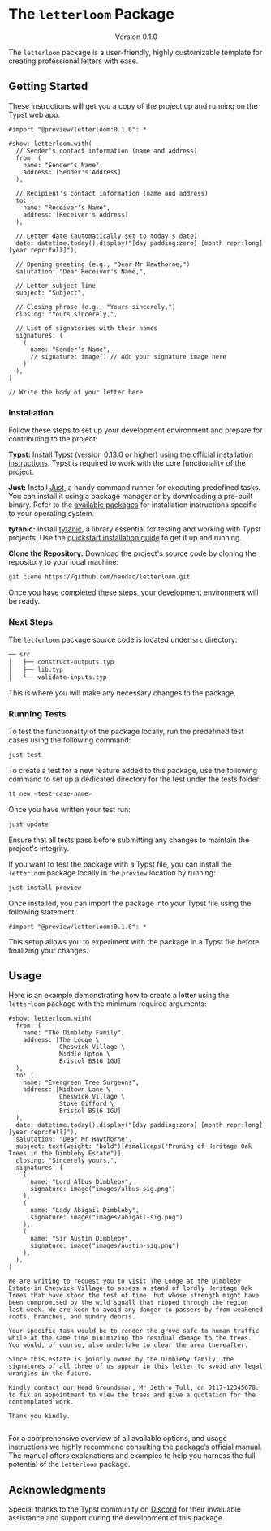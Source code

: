 # The `letterloom` Package
<!-- markdownlint-disable MD033 -->
<div align="center">Version 0.1.0</div>

The `letterloom` package is a user-friendly, highly customizable template for creating
professional letters with ease.

## Getting Started

These instructions will get you a copy of the project up and running on the Typst web app.

```typ
#import "@preview/letterloom:0.1.0": *

#show: letterloom.with(
  // Sender's contact information (name and address)
  from: (
    name: "Sender's Name",
    address: [Sender's Address]
  ),

  // Recipient's contact information (name and address)
  to: (
    name: "Receiver's Name",
    address: [Receiver's Address]
  ),

  // Letter date (automatically set to today's date)
  date: datetime.today().display("[day padding:zero] [month repr:long] [year repr:full]"),

  // Opening greeting (e.g., "Dear Mr Hawthorne,")
  salutation: "Dear Receiver's Name,",

  // Letter subject line
  subject: "Subject",

  // Closing phrase (e.g., "Yours sincerely,")
  closing: "Yours sincerely,",

  // List of signatories with their names
  signatures: (
    (
      name: "Sender's Name",
      // signature: image() // Add your signature image here
    )
  ),
)

// Write the body of your letter here
```

### Installation

Follow these steps to set up your development environment and prepare for contributing to the project:

**Typst:** Install Typst (version 0.13.0 or higher) using the [official installation instructions](https://github.com/typst/typst?tab=readme-ov-file#installation). Typst is required to work with the core functionality of the project.

**Just:** Install [Just](https://just.systems/man/en/introduction.html), a handy command runner for executing predefined tasks. You can install it using a package manager or by downloading a pre-built binary. Refer to the [available packages](https://just.systems/man/en/packages.html) for installation instructions specific to your operating system.

**tytanic:** Install [tytanic](https://tingerrr.github.io/tytanic/index.html), a library essential for testing and working with Typst projects. Use the [quickstart installation guide](https://tingerrr.github.io/tytanic/quickstart/install.html) to get it up and running.

**Clone the Repository:** Download the project's source code by cloning the repository to your local machine:

```bash
git clone https://github.com/nandac/letterloom.git
```

Once you have completed these steps, your development environment will be ready.

### Next Steps

The `letterloom` package source code is located under `src` directory:

```bash
── src
│   ├── construct-outputs.typ
│   ├── lib.typ
│   └── validate-inputs.typ
```

This is where you will make any necessary changes to the package.

### Running Tests

To test the functionality of the package locally, run the predefined test cases using the following command:

```bash
just test
```

To create a test for a new feature added to this package, use the following command to set up a dedicated directory for the test under the tests folder:

```bash
tt new <test-case-name>
```

Once you have written your test run:

```bash
just update
```

Ensure that all tests pass before submitting any changes to maintain the project's integrity.

If you want to test the package with a Typst file, you can install the `letterloom` package locally in the `preview` location by running:

```bash
just install-preview
```

Once installed, you can import the package into your Typst file using the following statement:

```typ
#import "@preview/letterloom:0.1.0": *
```

This setup allows you to experiment with the package in a Typst file before finalizing your changes.

## Usage

Here is an example demonstrating how to create a letter using the `letterloom` package with the minimum required arguments:

```typ
#show: letterloom.with(
  from: (
    name: "The Dimbleby Family",
    address: [The Lodge \
              Cheswick Village \
              Middle Upton \
              Bristol BS16 1GU]
  ),
  to: (
    name: "Evergreen Tree Surgeons",
    address: [Midtown Lane \
              Cheswick Village \
              Stoke Gifford \
              Bristol BS16 1GU]
  ),
  date: datetime.today().display("[day padding:zero] [month repr:long] [year repr:full]"),
  salutation: "Dear Mr Hawthorne",
  subject: text(weight: "bold")[#smallcaps("Pruning of Heritage Oak Trees in the Dimbleby Estate")],
  closing: "Sincerely yours,",
  signatures: (
    (
      name: "Lord Albus Dimbleby",
      signature: image("images/albus-sig.png")
    ),
    (
      name: "Lady Abigail Dimbleby",
      signature: image("images/abigail-sig.png")
    ),
    (
      name: "Sir Austin Dimbleby",
      signature: image("images/austin-sig.png")
    ),
  ),
)

We are writing to request you to visit The Lodge at the Dimbleby Estate in Cheswick Village to assess a stand of lordly Heritage Oak Trees that have stood the test of time, but whose strength might have been compromised by the wild squall that ripped through the region last week. We are keen to avoid any danger to passers by from weakened roots, branches, and sundry debris.

Your specific task would be to render the grove safe to human traffic while at the same time minimizing the residual damage to the trees. You would, of course, also undertake to clear the area thereafter.

Since this estate is jointly owned by the Dimbleby family, the signatures of all three of us appear in this letter to avoid any legal wrangles in the future.

Kindly contact our Head Groundsman, Mr Jethro Tull, on 0117-12345678. to fix an appointment to view the trees and give a quotation for the contemplated work.

Thank you kindly.
```

<picture>
  <source media="(prefers-color-scheme: dark)" srcset="./thumbnail-dark.svg">
  <img src="./thumbnail-light.svg" alt ="">
</picture>

For a comprehensive overview of all available options, and usage instructions we highly recommend consulting the package’s official manual. The manual offers explanations and examples to help you harness the full potential of the `letterloom` package.

## Acknowledgments

Special thanks to the Typst community on [Discord](https://discord.com/channels/1054443721975922748/1069937650125000807) for their invaluable assistance and support during the development of this package.
